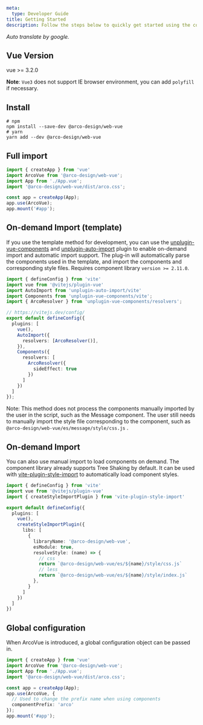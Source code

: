 ```yaml
meta:
  type: Developer Guide
title: Getting Started
description: Follow the steps below to quickly get started using the component library.
```

*Auto translate by google.*

## Vue Version

vue >= 3.2.0

**Note**: `Vue3` does not support IE browser environment, you can add `polyfill` if necessary.

## Install

```shell
# npm
npm install --save-dev @arco-design/web-vue
# yarn
yarn add --dev @arco-design/web-vue
```

## Full import

```ts
import { createApp } from 'vue'
import ArcoVue from '@arco-design/web-vue';
import App from './App.vue';
import '@arco-design/web-vue/dist/arco.css';

const app = createApp(App);
app.use(ArcoVue);
app.mount('#app');
```

## On-demand Import (template)

If you use the template method for development, you can use the [unplugin-vue-components](https://github.com/antfu/unplugin-vue-components) and [unplugin-auto-import](https://github.com/antfu/unplugin-auto-import) plugin to enable on-demand import and automatic import support.
The plug-in will automatically parse the components used in the template, and import the components and corresponding style files.
Requires component library `version >= 2.11.0`.

```ts
import { defineConfig } from 'vite'
import vue from '@vitejs/plugin-vue'
import AutoImport from 'unplugin-auto-import/vite'
import Components from 'unplugin-vue-components/vite';
import { ArcoResolver } from 'unplugin-vue-components/resolvers';

// https://vitejs.dev/config/
export default defineConfig({
  plugins: [
    vue(),
    AutoImport({
      resolvers: [ArcoResolver()],
    }),
    Components({
      resolvers: [
        ArcoResolver({
          sideEffect: true
        })
      ]
    })
  ]
});
```

Note: This method does not process the components manually imported by the user in the script, such as the Message component. The user still needs to manually import the style file corresponding to the component, such as `@arco-design/web-vue/es/message/style/css.js` .

## On-demand Import

You can also use manual import to load components on demand. The component library already supports Tree Shaking by default. It can be used with [vite-plugin-style-import](https://github.com/vbenjs/vite-plugin-style-import) to automatically load component styles.

```ts
import { defineConfig } from 'vite'
import vue from '@vitejs/plugin-vue'
import { createStyleImportPlugin } from 'vite-plugin-style-import'

export default defineConfig({
  plugins: [
    vue(),
    createStyleImportPlugin({
      libs: [
        {
          libraryName: '@arco-design/web-vue',
          esModule: true,
          resolveStyle: (name) => {
            // css
            return `@arco-design/web-vue/es/${name}/style/css.js`
            // less
            return `@arco-design/web-vue/es/${name}/style/index.js`
          },
        }
      ]
    })
  ]
})
```

## Global configuration
When ArcoVue is introduced, a global configuration object can be passed in.

```ts
import { createApp } from 'vue'
import ArcoVue from '@arco-design/web-vue';
import App from './App.vue';
import '@arco-design/web-vue/dist/arco.css';

const app = createApp(App);
app.use(ArcoVue, {
  // Used to change the prefix name when using components
  componentPrefix: 'arco'
});
app.mount('#app');
```
